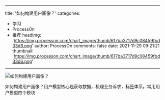 
---
title: '如何构建用户画像？'
categories: 
 - 学习
 - ProcessOn
 - 推荐
headimg: 'https://img.processon.com/chart_image/thumb/617ba3717d9c08459fbd33d6.png'
author: ProcessOn
comments: false
date: 2021-11-29 09:21:21
thumbnail: 'https://img.processon.com/chart_image/thumb/617ba3717d9c08459fbd33d6.png'
---

<div>   
<img class="thumb" alt="如何构建用户画像？" src="https://img.processon.com/chart_image/thumb/617ba3717d9c08459fbd33d6.png" referrerpolicy="no-referrer">
<p>如何构建用户画像？用户模型核心是获取数据，梳理业务诉求，标签体系，常用用户模型四个模块</p>  
</div>
            